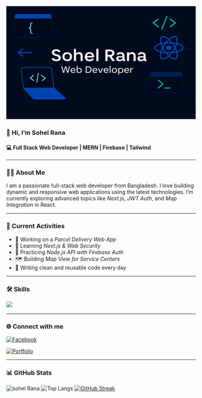  <img src="https://github.com/sohelrana6105/sohelrana6105/blob/main/Github-banner.png" width="1200" height="300" alt="Project Banner">




### 👋 Hi, I’m Sohel Rana
#### 💻 Full Stack Web Developer | MERN | Firebase | Tailwind

---

### 🧑‍💼 About Me
I am a passionate full-stack web developer from Bangladesh. I love building dynamic and responsive web applications using the latest technologies. I’m currently exploring advanced topics like *Next.js*, *JWT Auth*, and *Map Integration* in React.

---

### 🚀 Current Activities
- 🔭 Working on a *Parcel Delivery Web App*
- 🌱 Learning *Next.js & Web Security*
- 🧪 Practicing *Node.js API with Firebase Auth*
- 🗺️ Building *Map View for Service Centers*
- 📘 Writing clean and reusable code every day

---

### 🛠️ Skills

<p align="left">
  <img src="https://skillicons.dev/icons?i=html,css,js,react,nodejs,express,firebase,mongodb,tailwind,github,vscode" />
</p>

---

### 🌐 Connect with me

[![Facebook](https://img.shields.io/badge/Facebook-1877F2?logo=facebook&logoColor=white&style=for-the-badge)]([https://www.facebook.com/mdmostafakamal.kamal.589](https://www.facebook.com/sohel.sohel.605107))

[![Portfolio](https://img.shields.io/badge/Portfolio-000?style=for-the-badge&logo=firefox)](https://your-portfolio-link.com)

---

### 📊 GitHub Stats
![sohel Rana](https://github-readme-stats.vercel.app/api?username=devmostafakamal&show_icons=true&theme=tokyonight)
![Top Langs](https://github-readme-stats.vercel.app/api/top-langs/?username=devmostafakamal&layout=compact&theme=tokyonight)
[![GitHub Streak](https://streak-stats.demolab.com/?user=devmostafakamal&theme=tokyonight)](https://git.io/streak-stats)
